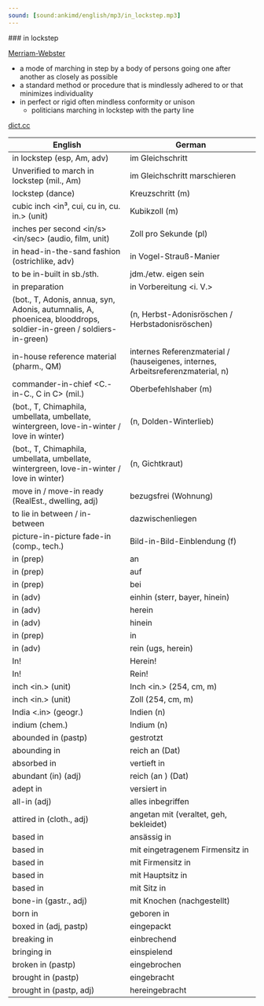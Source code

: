 ```yaml
---
sound: [sound:ankimd/english/mp3/in_lockstep.mp3]
---
```


\### in lockstep

[Merriam-Webster](https://www.merriam-webster.com/dictionary/in+lockstep)

- a mode of marching in step by a body of persons going one after another as closely as possible
- a standard method or procedure that is mindlessly adhered to or that minimizes individuality
- in perfect or rigid often mindless conformity or unison
    - politicians marching in lockstep with the party line

[dict.cc](https://www.dict.cc/in+lockstep)

| English        | German       |
| -------------- | ------------ |
| in lockstep (esp, Am, adv) | im Gleichschritt |
| Unverified to march in lockstep (mil., Am) | im Gleichschritt marschieren |
| lockstep (dance) | Kreuzschritt (m) |
| cubic inch <in³, cui, cu in, cu. in.> (unit) | Kubikzoll (m) |
| inches per second <ips> <in/s> <in/sec> (audio, film, unit) | Zoll pro Sekunde (pl) |
| in head-in-the-sand fashion (ostrichlike, adv) | in Vogel-Strauß-Manier |
| to be in-built in sb./sth. | jdm./etw. eigen sein |
| in preparation <in prep.> | in Vorbereitung <i. V.> |
|  (bot., T, Adonis, annua, syn, Adonis, autumnalis, A, phoenicea, blooddrops, soldier-in-green / soldiers-in-green) |  (n, Herbst-Adonisröschen / Herbstadonisröschen) |
| in-house reference material <in-house RM> (pharm., QM) | internes Referenzmaterial / (hauseigenes, internes, Arbeitsreferenzmaterial, n) |
| commander-in-chief <C.-in-C., C in C> (mil.) | Oberbefehlshaber (m) |
|  (bot., T, Chimaphila, umbellata, umbellate, wintergreen, love-in-winter / love in winter) |  (n, Dolden-Winterlieb) |
|  (bot., T, Chimaphila, umbellata, umbellate, wintergreen, love-in-winter / love in winter) |  (n, Gichtkraut) |
| move in / move-in ready (RealEst., dwelling, adj) | bezugsfrei (Wohnung) |
| to lie in between / in-between | dazwischenliegen |
| picture-in-picture fade-in (comp., tech.) | Bild-in-Bild-Einblendung (f) |
| in (prep) | an |
| in (prep) | auf |
| in (prep) | bei |
| in (adv) | einhin (sterr, bayer, hinein) |
| in (adv) | herein |
| in (adv) | hinein |
| in (prep) | in |
| in (adv) | rein (ugs, herein) |
| In! | Herein! |
| In! | Rein! |
| inch <in.> (unit) | Inch <in.> (254, cm, m) |
| inch <in.> (unit) | Zoll (254, cm, m) |
| India <.in> (geogr.) | Indien (n) |
| indium <In> (chem.) | Indium <In> (n) |
| abounded in (pastp) | gestrotzt |
| abounding in | reich an (Dat) |
| absorbed in | vertieft in |
| abundant (in) (adj) | reich (an ) (Dat) |
| adept in | versiert in |
| all-in (adj) | alles inbegriffen |
| attired in (cloth., adj) | angetan mit (veraltet, geh, bekleidet) |
| based in | ansässig in |
| based in | mit eingetragenem Firmensitz in |
| based in | mit Firmensitz in |
| based in | mit Hauptsitz in |
| based in | mit Sitz in |
| bone-in (gastr., adj) | mit Knochen (nachgestellt) |
| born in | geboren in |
| boxed in (adj, pastp) | eingepackt |
| breaking in | einbrechend |
| bringing in | einspielend |
| broken in (pastp) | eingebrochen |
| brought in (pastp) | eingebracht |
| brought in (pastp, adj) | hereingebracht |
